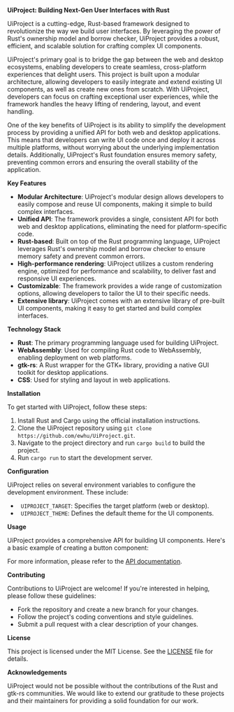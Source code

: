 **UiProject: Building Next-Gen User Interfaces with Rust**

UiProject is a cutting-edge, Rust-based framework designed to revolutionize the way we build user interfaces. By leveraging the power of Rust's ownership model and borrow checker, UiProject provides a robust, efficient, and scalable solution for crafting complex UI components.

UiProject's primary goal is to bridge the gap between the web and desktop ecosystems, enabling developers to create seamless, cross-platform experiences that delight users. This project is built upon a modular architecture, allowing developers to easily integrate and extend existing UI components, as well as create new ones from scratch. With UiProject, developers can focus on crafting exceptional user experiences, while the framework handles the heavy lifting of rendering, layout, and event handling.

One of the key benefits of UiProject is its ability to simplify the development process by providing a unified API for both web and desktop applications. This means that developers can write UI code once and deploy it across multiple platforms, without worrying about the underlying implementation details. Additionally, UiProject's Rust foundation ensures memory safety, preventing common errors and ensuring the overall stability of the application.

**Key Features**

* **Modular Architecture**: UiProject's modular design allows developers to easily compose and reuse UI components, making it simple to build complex interfaces.
* **Unified API**: The framework provides a single, consistent API for both web and desktop applications, eliminating the need for platform-specific code.
* **Rust-based**: Built on top of the Rust programming language, UiProject leverages Rust's ownership model and borrow checker to ensure memory safety and prevent common errors.
* **High-performance rendering**: UiProject utilizes a custom rendering engine, optimized for performance and scalability, to deliver fast and responsive UI experiences.
* **Customizable**: The framework provides a wide range of customization options, allowing developers to tailor the UI to their specific needs.
* **Extensive library**: UiProject comes with an extensive library of pre-built UI components, making it easy to get started and build complex interfaces.

**Technology Stack**

* **Rust**: The primary programming language used for building UiProject.
* **WebAssembly**: Used for compiling Rust code to WebAssembly, enabling deployment on web platforms.
* **gtk-rs**: A Rust wrapper for the GTK+ library, providing a native GUI toolkit for desktop applications.
* **CSS**: Used for styling and layout in web applications.

**Installation**

To get started with UiProject, follow these steps:

1. Install Rust and Cargo using the official installation instructions.
2. Clone the UiProject repository using `git clone https://github.com/ewhu/UiProject.git`.
3. Navigate to the project directory and run `cargo build` to build the project.
4. Run `cargo run` to start the development server.

**Configuration**

UiProject relies on several environment variables to configure the development environment. These include:

* ` UIPROJECT_TARGET`: Specifies the target platform (web or desktop).
* ` UIPROJECT_THEME`: Defines the default theme for the UI components.

**Usage**

UiProject provides a comprehensive API for building UI components. Here's a basic example of creating a button component:

For more information, please refer to the [API documentation](https://github.com/ewhu/UiProject/blob/main/docs/api.md).

**Contributing**

Contributions to UiProject are welcome! If you're interested in helping, please follow these guidelines:

* Fork the repository and create a new branch for your changes.
* Follow the project's coding conventions and style guidelines.
* Submit a pull request with a clear description of your changes.

**License**

This project is licensed under the MIT License. See the [LICENSE](https://github.com/ewhu/UiProject/blob/main/LICENSE) file for details.

**Acknowledgements**

UiProject would not be possible without the contributions of the Rust and gtk-rs communities. We would like to extend our gratitude to these projects and their maintainers for providing a solid foundation for our work.